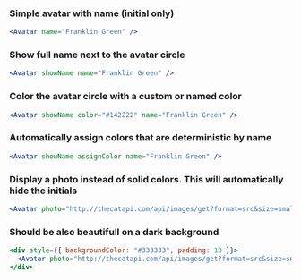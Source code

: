 ### Simple avatar with name (initial only)

```jsx
<Avatar name="Franklin Green" />
```

### Show full name next to the avatar circle

```jsx
<Avatar showName name="Franklin Green" />
```

### Color the avatar circle with a custom or named color

```jsx
<Avatar showName color="#142222" name="Franklin Green" />
```

### Automatically assign colors that are deterministic by name

```jsx
<Avatar showName assignColor name="Franklin Green" />
```

### Display a photo instead of solid colors. This will automatically hide the initials

```jsx
<Avatar photo="http://thecatapi.com/api/images/get?format=src&size=small" name="Franklin Green" />
```

### Should be also beautifull on a dark background

```jsx
<div style={{ backgroundColor: "#333333", padding: 10 }}>
  <Avatar photo="http://thecatapi.com/api/images/get?format=src&size=small" name="Franklin Green" />
</div>
```
